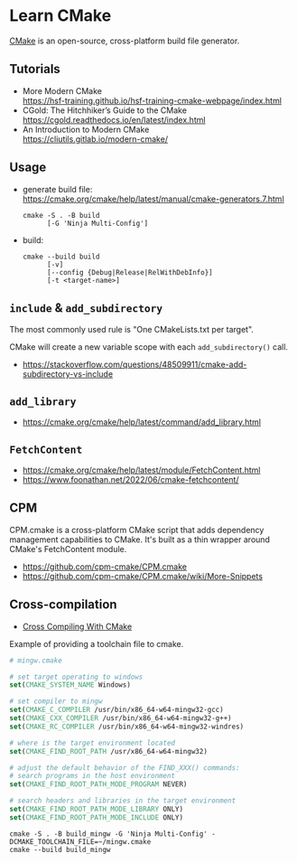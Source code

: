 # Learn CMake

[CMake](https://cmake.org/) is an open-source, cross-platform build file generator.

## Tutorials

- More Modern CMake\
  <https://hsf-training.github.io/hsf-training-cmake-webpage/index.html>
- CGold: The Hitchhiker’s Guide to the CMake\
  <https://cgold.readthedocs.io/en/latest/index.html>
- An Introduction to Modern CMake\
  <https://cliutils.gitlab.io/modern-cmake/>

## Usage

- generate build file:\
  <https://cmake.org/cmake/help/latest/manual/cmake-generators.7.html>
  ```fish
  cmake -S . -B build
        [-G 'Ninja Multi-Config']
  ```
- build:
  ```fish
  cmake --build build
        [-v]
        [--config {Debug|Release|RelWithDebInfo}]
        [-t <target-name>]
  ```

## `include` & `add_subdirectory`

The most commonly used rule is "One CMakeLists.txt per target".

CMake will create a new variable scope with each `add_subdirectory()` call.

- <https://stackoverflow.com/questions/48509911/cmake-add-subdirectory-vs-include>

## `add_library`

- <https://cmake.org/cmake/help/latest/command/add_library.html>

## `FetchContent`

- <https://cmake.org/cmake/help/latest/module/FetchContent.html>
- <https://www.foonathan.net/2022/06/cmake-fetchcontent/>

## CPM

CPM.cmake is a cross-platform CMake script that adds dependency management capabilities to CMake. It's built as a thin wrapper around CMake's FetchContent module.

- <https://github.com/cpm-cmake/CPM.cmake>
- <https://github.com/cpm-cmake/CPM.cmake/wiki/More-Snippets>

## Cross-compilation

- [Cross Compiling With CMake](https://cmake.org/cmake/help/book/mastering-cmake/chapter/Cross%20Compiling%20With%20CMake.html)

Example of providing a toolchain file to cmake.
```cmake
# mingw.cmake

# set target operating to windows
set(CMAKE_SYSTEM_NAME Windows)

# set compiler to mingw
set(CMAKE_C_COMPILER /usr/bin/x86_64-w64-mingw32-gcc)
set(CMAKE_CXX_COMPILER /usr/bin/x86_64-w64-mingw32-g++)
set(CMAKE_RC_COMPILER /usr/bin/x86_64-w64-mingw32-windres)

# where is the target environment located
set(CMAKE_FIND_ROOT_PATH /usr/x86_64-w64-mingw32)

# adjust the default behavior of the FIND_XXX() commands:
# search programs in the host environment
set(CMAKE_FIND_ROOT_PATH_MODE_PROGRAM NEVER)

# search headers and libraries in the target environment
set(CMAKE_FIND_ROOT_PATH_MODE_LIBRARY ONLY)
set(CMAKE_FIND_ROOT_PATH_MODE_INCLUDE ONLY)
```
```fish
cmake -S . -B build_mingw -G 'Ninja Multi-Config' -DCMAKE_TOOLCHAIN_FILE=~/mingw.cmake
cmake --build build_mingw
```

